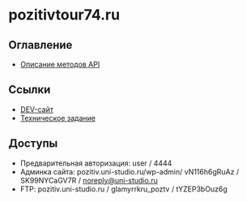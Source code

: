 # pozitivtour74.ru


## Оглавление
- [Описание методов API](docs/api-methods.md)


## Ссылки
- [DEV-сайт](https://pozitiv.uni-studio.ru)
- [Техническое задание](https://docs.google.com/document/d/1OWmMLEQsA3RgbYguP1l-iC_yEWFnea-K76ruLdvJbss/edit#)


## Доступы
- Предварительная авторизация: user / 4444
- Админка сайта: pozitiv.uni-studio.ru/wp-admin/ vN116h6gRuAz / SK99NYCaGV7R  / noreply@uni-studio.ru
- FTP: pozitiv.uni-studio.ru / glamyrrkru_poztv / tYZEP3bOuz6g